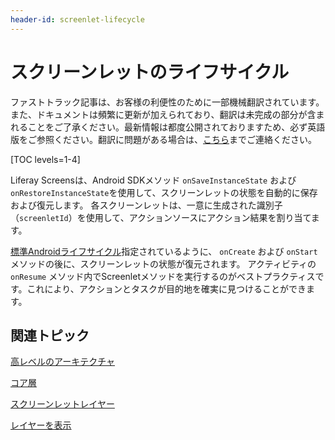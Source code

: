 ```yaml
---
header-id: screenlet-lifecycle
---
```


# スクリーンレットのライフサイクル

<p class="alert alert-info"><span class="wysiwyg-color-blue120">ファストトラック記事は、お客様の利便性のために一部機械翻訳されています。また、ドキュメントは頻繁に更新が加えられており、翻訳は未完成の部分が含まれることをご了承ください。最新情報は都度公開されておりますため、必ず英語版をご参照ください。翻訳に問題がある場合は、<a href="mailto:support-content-jp@liferay.com">こちら</a>までご連絡ください。</span></p>

[TOC levels=1-4]

Liferay Screensは、Android SDKメソッド `onSaveInstanceState` および `onRestoreInstanceState`を使用して、スクリーンレットの状態を自動的に保存および復元します。 各スクリーンレットは、一意に生成された識別子（`screenletId`）を使用して、アクションソースにアクション結果を割り当てます。

[標準Androidライフサイクル](http://developer.android.com/training/basics/activity-lifecycle/recreating.html)指定されているように、 `onCreate` および `onStart` メソッドの後に、スクリーンレットの状態が復元されます。 アクティビティの `onResume` メソッド内でScreenletメソッドを実行するのがベストプラクティスです。これにより、アクションとタスクが目的地を確実に見つけることができます。

## 関連トピック

[高レベルのアーキテクチャ](/docs/7-1/tutorials/-/knowledge_base/t/high-level-architecture)

[コア層](/docs/7-1/tutorials/-/knowledge_base/t/core-layer)

[スクリーンレットレイヤー](/docs/7-1/tutorials/-/knowledge_base/t/screenlet-layer)

[レイヤーを表示](/docs/7-1/tutorials/-/knowledge_base/t/view-layer)
